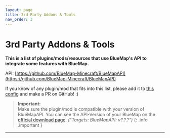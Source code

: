 ```yaml
---
layout: page
title: 3rd Party Addons & Tools
nav_order: 3
---
```


# 3rd Party Addons & Tools

**This is a list of plugins/mods/resources that use BlueMap's API to integrate some features with BlueMap.**

API: [https://github.com/BlueMap-Minecraft/BlueMapAPI](https://github.com/BlueMap-Minecraft/BlueMapAPI)

If you know of any plugin/mod that fits into this list, please add it to 
[this config](https://github.com/BlueMap-Minecraft/BlueMapWiki/edit/master/assets/addon_browser/addons.conf) 
and make a PR on GitHub! :)

> **Important:**<br>
> Make sure the plugin/mod is compatible with your version of BlueMapAPI. You can see the API-Version of your BlueMap
> on the [official download page](https://github.com/BlueMap-Minecraft/BlueMap/releases/latest). *("Targets: BlueMapAPI: v?.?.?")*
{: .info .important }

----

<addon-browser></addon-browser>
